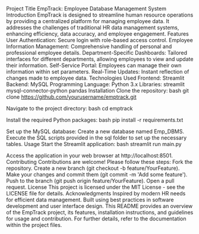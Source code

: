 Project Title
EmpTrack: Employee Database Management System
Introduction
EmpTrack is designed to streamline human resource operations by providing a centralized platform for managing employee data. It addresses the challenges of traditional HR data management systems, enhancing efficiency, data accuracy, and employee engagement.
Features
User Authentication: Secure login with role-based access control.
Employee Information Management: Comprehensive handling of personal and professional employee details.
Department-Specific Dashboards: Tailored interfaces for different departments, allowing employees to view and update their information.
Self-Service Portal: Employees can manage their own information within set parameters.
Real-Time Updates: Instant reflection of changes made to employee data.
Technologies Used
Frontend: Streamlit
Backend: MySQL
Programming Language: Python 3.x
Libraries:
streamlit
mysql-connector-python
pandas
Installation
Clone the repository:
bash
git clone https://github.com/yourusername/emptrack.git

Navigate to the project directory:
bash
cd emptrack

Install the required Python packages:
bash
pip install -r requirements.txt

Set up the MySQL database:
Create a new database named Emp_DBMS.
Execute the SQL scripts provided in the sql folder to set up the necessary tables.
Usage
Start the Streamlit application:
bash
streamlit run main.py

Access the application in your web browser at http://localhost:8501.
Contributing
Contributions are welcome! Please follow these steps:
Fork the repository.
Create a new branch (git checkout -b feature/YourFeature).
Make your changes and commit them (git commit -m 'Add some feature').
Push to the branch (git push origin feature/YourFeature).
Open a pull request.
License
This project is licensed under the MIT License - see the LICENSE file for details.
Acknowledgments
Inspired by modern HR needs for efficient data management.
Built using best practices in software development and user interface design.
This README provides an overview of the EmpTrack project, its features, installation instructions, and guidelines for usage and contribution. For further details, refer to the documentation within the project files.
